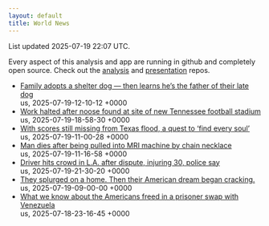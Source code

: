 ```yaml
---
layout: default
title: World News
---
```


<div markdown="0">
<div class="byline small text-muted">List updated <span class="datetime">2025-07-19 22:07 UTC</span>.</div>

<p>Every aspect of this analysis and app are running in github and completely open source. Check out the <a href="https://github.com/Castro-Media/Analysis">analysis</a> and <a href="https://github.com/Castro-Media/TopStoryReview.com">presentation</a> repos.</p>
<ul>
<li><a href='https://www.washingtonpost.com/lifestyle/2025/07/19/dog-shelter-dna-mutville-senior/'>Family adopts a shelter dog &#8212; then learns he&#8217;s the father of their late dog</a><div class='byline small text-muted'>us, <span class="datetime">2025-07-19-12-10-12 +0000</span></div></li>
<li><a href='https://www.washingtonpost.com/nation/2025/07/19/noose-nissan-stadium-tennessee-titans/'>Work halted after noose found at site of new Tennessee football stadium</a><div class='byline small text-muted'>us, <span class="datetime">2025-07-19-18-58-30 +0000</span></div></li>
<li><a href='https://www.washingtonpost.com/nation/2025/07/19/texas-river-flooding-victims-search/'>With scores still missing from Texas flood, a quest to &#8216;find every soul&#8217;</a><div class='byline small text-muted'>us, <span class="datetime">2025-07-19-11-00-28 +0000</span></div></li>
<li><a href='https://www.washingtonpost.com/nation/2025/07/19/man-sucked-mri-nassau-long-island/'>Man dies after being pulled into MRI machine by chain necklace</a><div class='byline small text-muted'>us, <span class="datetime">2025-07-19-11-16-58 +0000</span></div></li>
<li><a href='https://www.washingtonpost.com/nation/2025/07/19/car-crowd-santa-monica-los-angeles/'>Driver hits crowd in L.A. after dispute, injuring 30, police say</a><div class='byline small text-muted'>us, <span class="datetime">2025-07-19-21-30-20 +0000</span></div></li>
<li><a href='https://www.washingtonpost.com/nation/interactive/2025/haitian-family-springfield-ohio-trump-immigration/'>They splurged on a home. Then their American dream began cracking.</a><div class='byline small text-muted'>us, <span class="datetime">2025-07-19-09-00-00 +0000</span></div></li>
<li><a href='https://www.washingtonpost.com/nation/2025/07/18/americans-released-prisoner-swap-venezuela/'>What we know about the Americans freed in a prisoner swap with Venezuela</a><div class='byline small text-muted'>us, <span class="datetime">2025-07-18-23-16-45 +0000</span></div></li>
</ul>
</div>
